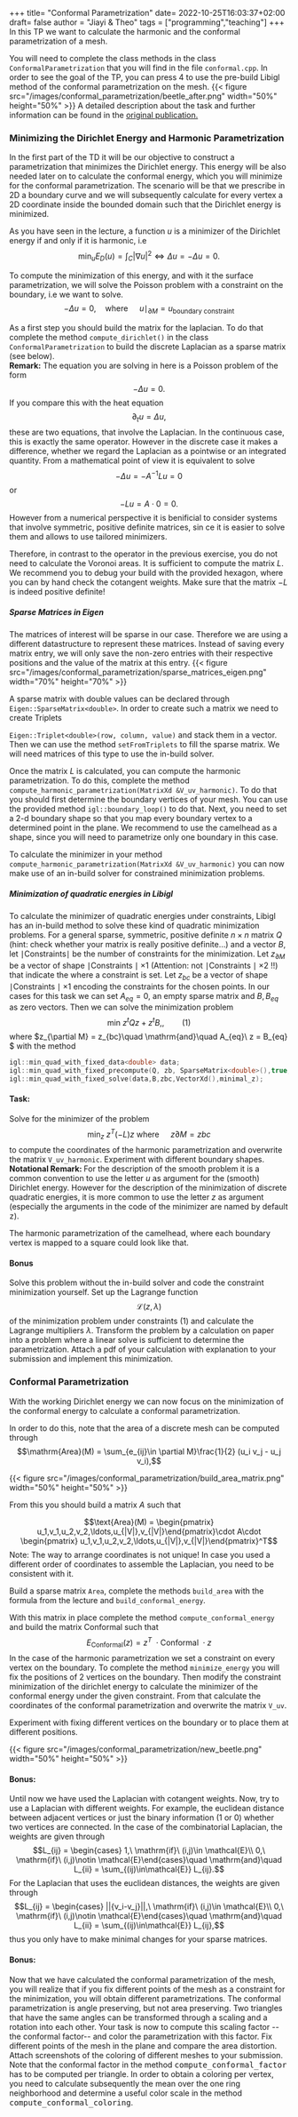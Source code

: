 +++
title= "Conformal Parametrization"
date= 2022-10-25T16:03:37+02:00
draft= false
author = "Jiayi & Theo"
tags = ["programming","teaching"]
+++
In this TP we want to calculate the harmonic and the conformal parametrization of a mesh.

You will need to complete the class methods in the class ``ConformalParametrization`` that you will find in the file ``conformal.cpp``. In order to see the goal of the TP, you can press 4 to use the pre-build Libigl method of the conformal parametrization on the mesh.
{{< figure src="/images/conformal_parametrization/beetle_after.png"   width="50%" height="50%" >}}
A detailed description about the task and further information can be found in the [original publication.](/images/conformal_parametrization/lscm_pub_2002.pdf)  

### Minimizing the Dirichlet Energy and Harmonic Parametrization

In the first part of the TD it will be our objective to construct a parametrization that minimizes the Dirichlet energy. This energy will be also needed later on to calculate the conformal energy, which you will minimize for the conformal parametrization. The scenario will be that we prescribe in 2D a boundary curve and we will subsequently calculate for every vertex a 2D coordinate inside the bounded domain such that the Dirichlet energy is minimized.

As you have seen in the lecture, a function $u$ is a minimizer of the Dirichlet energy if and only if it is harmonic, i.e
$$\mathrm{min}_{u}E_D(u) = \int_C |{\nabla u}|^2 \Leftrightarrow \Delta u = -\Delta u = 0.$$

To compute the minimization of this energy, and with it the surface parametrization, we will solve the Poisson problem with a constraint on the boundary, i.e we want to solve.
  $$-\Delta u = 0,\quad\text{where }\quad u\mid_{\partial M} = u_{\text{boundary constraint}}$$


As a first step you should build the matrix for the laplacian. To do that complete the method ``compute_dirichlet()`` in the class ``ConformalParametrization`` to build the discrete Laplacian as a sparse matrix (see below).<br>
  <b>Remark:</b> The equation you are solving in here is a Poisson problem of the form $$ -\Delta u = 0.$$ If you compare this with the heat equation  $$\partial_t u =  \Delta u,$$ these are two equations, that involve the Laplacian. In the continuous case, this is exactly the same operator. However in the discrete case it makes a difference, whether we regard the Laplacian as a pointwise or an integrated quantity. From a mathematical point of view it is equivalent to solve
$$-\Delta u = -A^{-1} L u = 0$$ or $$-Lu = A\cdot 0 = 0.$$ However from a numerical perspective it is benificial to consider systems that involve symmetric, positive definite matrices, sin
ce it is easier to solve them and allows to use tailored minimizers.

Therefore, in contrast to the operator in the previous exercise, you do not need to calculate the Voronoi areas. It is sufficient to compute the matrix $L$.
 We recommend you to debug your build with the provided hexagon, where you can by hand check the cotangent weights. Make sure that the matrix $-L$ is indeed positive definite!

##### Sparse Matrices in Eigen
The matrices of interest will be sparse in our case. Therefore we are using a different datastructure to represent these matrices. Instead of saving every matrix entry, we will only save the non-zero entries with their respective positions and the value of the matrix at this entry.
{{< figure src="/images/conformal_parametrization/sparse_matrices_eigen.png"   width="70%" height="70%" >}}

A sparse matrix with double values can be declared through ``Eigen::SparseMatrix<double>``. In order to create such a matrix we need to create Triplets

``Eigen::Triplet<double>(row, column, value)`` and stack them in a vector. Then we can use the method ``setFromTriplets`` to fill the sparse matrix. We will need matrices of this type to use the in-build solver.


Once the matrix $L$ is calculated, you can compute the harmonic parametrization. To do this, complete the method ``compute_harmonic_parametrization(MatrixXd &V_uv_harmonic)``. To do that you should first determine the boundary vertices of your mesh. You can use the provided method ``igl::boundary_loop()`` to do that. Next, you need to set a 2-d boundary shape so that you map every boundary vertex to a determined point in the plane.
We recommend to use the camelhead as a shape, since you will need to parametrize only one boundary in this case.

To calculate the minimizer in your method ``compute_harmonic_parametrization(MatrixXd &V_uv_harmonic)`` you can now make use of an in-build solver for constrained minimization problems.

##### Minimization of quadratic energies in Libigl
To calculate the minimizer of quadratic energies under constraints, Libigl has an in-build method to solve these kind of quadratic minimization problems.
For a general sparse, symmetric, positive definite $n\times n$ matrix $Q$ (hint: check whether your matrix is really positive definite&hellip;) and a vector $B$, let $\mid \text{Constraints} \mid$ be the number of constraints for the minimization. Let $z_{\partial M}$ be a vector of shape $\mid\text{Constraints} \mid\times 1$ (Attention: not $\mid \text{Constraints} \mid\times 2$ !!) that indicate the where a constraint is set. Let $z_{bc}$ be a vector of shape $\mid \text{Constraints} \mid\times 1$ encoding the constraints for the chosen points. In our cases for this task we can set $A_{eq} = 0$, an empty sparse matrix and $B, B_{eq}$ as zero vectors.
Then we can solve the minimization problem
$$\mathrm{min}\  z^t Q z + z^t B,,\qquad (1)$$  where   $z_{\partial M} = z_{bc}\quad \mathrm{and}\quad  A_{eq}\ z = B_{eq} $
with the method
```cpp
igl::min_quad_with_fixed_data<double> data;
igl::min_quad_with_fixed_precompute(Q, zb, SparseMatrix<double>(),true, data); 
igl::min_quad_with_fixed_solve(data,B,zbc,VectorXd(),minimal_z);
```

#### Task:  
Solve for the minimizer of the problem 
$$\text{min}_z\  z^T (-L) z \text{ where } \quad z{\partial M} = z{bc}$$ 
to compute the coordinates of the harmonic parametrization and overwrite the matrix ``V_uv_harmonic``. Experiment with different boundary shapes.
<b>Notational Remark: </b> For the description of the smooth problem it is a common convention to use the letter $u$ as argument for the (smooth) Dirichlet energy. However for the description of the minimization of discrete quadratic energies, it is more common to use the letter $z$ as argument (especially the arguments in the code of the minimizer are named by default <tt>z</tt>). 

The harmonic parametrization of the camelhead, where each boundary vertex is mapped to a square could look like that.


#### Bonus
Solve this problem without the in-build solver and code the constraint minimization yourself. Set up the Lagrange function $$\mathcal{L}(z,\lambda)$$ of the minimization problem under constraints $(1)$ and calculate the Lagrange multipliers $\lambda$. Transform the problem by a calculation on paper into a problem where a linear solve is sufficient to determine the parametrization. Attach a pdf of your calculation with explanation to your submission and implement this minimization.


### Conformal Parametrization

With the working Dirichlet energy we can now focus on the minimization of the conformal energy to calculate a conformal parametrization.

In order to do this, note that the area of a discrete mesh can be computed through $$\mathrm{Area}(M) = \sum_{e_{ij}\in \partial M}\frac{1}{2} (u_i v_j - u_j v_i),$$



{{< figure src="/images/conformal_parametrization/build_area_matrix.png"   width="50%" height="50%" >}}

From this you should build a matrix $A$ such that 

$$\text{Area}(M) = \begin{pmatrix} u_1,v_1,u_2,v_2,\ldots,u_{|V|},v_{|V|}\end{pmatrix}\cdot A\cdot \begin{pmatrix} u_1,v_1,u_2,v_2,\ldots,u_{|V|},v_{|V|}\end{pmatrix}^T$$
Note: The way to arrange coordinates is not unique! In case you used a different order of coordinates to assemble the Laplacian, you need to be consistent with it.

Build a sparse matrix ``Area``, complete the methods ``build_area`` with the formula from the lecture and ``build_conformal_energy``.

With this matrix in place complete the method ``compute_conformal_energy`` and build the matrix $\mathrm{Conformal}$ such that
$$E_{\mathrm{Conformal}}(z) = z^T\ \cdot \mathrm{Conformal}\ \cdot z$$
In the case of the harmonic parametrization we set a constraint on every vertex on the boundary. To complete the method ``minimize_energy`` you will fix the positions of 2 vertices on the boundary. Then modify the constraint minimization of the dirichlet energy to calculate the minimizer of the conformal energy under the given constraint. From that calculate the coordinates of the conformal parametrization and overwrite the matrix ``V_uv``.</p>

Experiment with fixing different vertices on the boundary or to place them at different positions.

{{< figure src="/images/conformal_parametrization/new_beetle.png"   width="50%" height="50%" >}}

#### Bonus:

  Until now we have used the Laplacian with cotangent weights. Now, try to use a Laplacian with different weights.
   For example, the euclidean distance between adjacent vertices or just the binary information (1 or 0) whether two vertices are connected.
   In the case of the combinatorial Laplacian, the weights are given through
     $$L_{ij} = \begin{cases} 1,\ \mathrm{if}\ (i,j)\in \mathcal{E}\\
      0,\ \mathrm{if}\ (i,j)\notin \mathcal{E}\end{cases}\quad   \mathrm{and}\quad   L_{ii} = \sum_{(ij)\in\mathcal{E}} L_{ij}.$$
    For the Laplacian that uses the euclidean distances, the weights are given through $$L_{ij} = \begin{cases} ||{v_i-v_j}||,\ \mathrm{if}\ (i,j)\in \mathcal{E}\\
      0,\ \mathrm{if}\ (i,j)\notin \mathcal{E}\end{cases}\quad   \mathrm{and}\quad   L_{ii} = \sum_{(ij)\in\mathcal{E}} L_{ij},$$ thus you only have to make minimal changes for your sparse matrices.
  
#### Bonus:
  Now that we have calculated the conformal parametrization of the mesh, you will realize that if you fix different points of the mesh as a constraint for the minimization, you will obtain different parametrizations.
  The conformal parametrization is angle preserving, but not area preserving. Two triangles that have the same angles can be transformed through a scaling and a rotation into each other.
   Your task is now to compute this scaling factor --the conformal factor-- and color the parametrization with this factor. Fix different points of the mesh in the plane and compare the area distortion. Attach screenshots of the coloring of different meshes to your submission. Note that the conformal factor in the method <tt>compute_conformal_factor</tt> has to be computed per triangle. In order to obtain a coloring per vertex, you need to calculate subsequently the mean over the one ring neighborhood and determine a useful color scale in the method <tt>compute_conformal_coloring</tt>.  



